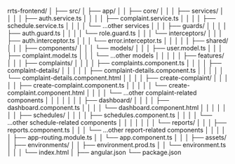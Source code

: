 rrts-frontend/
│
├── src/
│   ├── app/
│   │   ├── core/
│   │   │   ├── services/
│   │   │   │   ├── auth.service.ts
│   │   │   │   ├── complaint.service.ts
│   │   │   │   ├── schedule.service.ts
│   │   │   │   └── ...other services
│   │   │   ├── guards/
│   │   │   │   ├── auth.guard.ts
│   │   │   │   └── role.guard.ts
│   │   │   └── interceptors/
│   │   │       ├── auth.interceptor.ts
│   │   │       └── error.interceptor.ts
│   │   │
│   │   ├── shared/
│   │   │   ├── components/
│   │   │   └── models/
│   │   │       ├── user.model.ts
│   │   │       ├── complaint.model.ts
│   │   │       └── ...other models
│   │   │
│   │   ├── features/
│   │   │   ├── complaints/
│   │   │   │   ├── complaints.component.ts
│   │   │   │   ├── complaint-details/
│   │   │   │   │   ├── complaint-details.component.ts
│   │   │   │   │   └── complaint-details.component.html
│   │   │   │   ├── create-complaint/
│   │   │   │   │   ├── create-complaint.component.ts
│   │   │   │   │   └── create-complaint.component.html
│   │   │   │   └── ...other complaint-related components
│   │   │   │
│   │   │   ├── dashboard/
│   │   │   │   ├── dashboard.component.ts
│   │   │   │   └── dashboard.component.html
│   │   │   │
│   │   │   ├── schedules/
│   │   │   │   ├── schedules.component.ts
│   │   │   │   └── ...other schedule-related components
│   │   │   │
│   │   │   └── reports/
│   │   │       ├── reports.component.ts
│   │   │       └── ...other report-related components
│   │   │
│   │   ├── app-routing.module.ts
│   │   └── app.component.ts
│   │
│   ├── assets/
│   ├── environments/
│   │   ├── environment.prod.ts
│   │   └── environment.ts
│   │
│   └── index.html
│
├── angular.json
└── package.json
